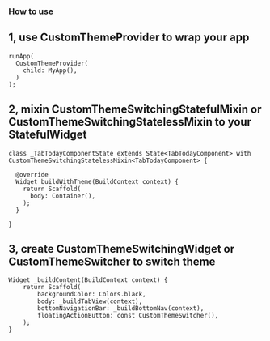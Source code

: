 
### How to use

## 1, use CustomThemeProvider to wrap your app

```
runApp(
  CustomThemeProvider(
    child: MyApp(),
  )
);
```

## 2, mixin CustomThemeSwitchingStatefulMixin or CustomThemeSwitchingStatelessMixin to your StatefulWidget

```
class _TabTodayComponentState extends State<TabTodayComponent> with CustomThemeSwitchingStatelessMixin<TabTodayComponent> {
  
  @override
  Widget buildWithTheme(BuildContext context) {
    return Scaffold(
      body: Container(),
    );
  }
  
}
```

## 3, create CustomThemeSwitchingWidget or CustomThemeSwitcher to switch theme

```
Widget _buildContent(BuildContext context) {
    return Scaffold(
        backgroundColor: Colors.black,
        body: _buildTabView(context),
        bottomNavigationBar: _buildBottomNav(context),
        floatingActionButton: const CustomThemeSwitcher(),
    );
}
```
